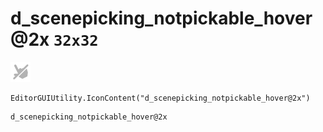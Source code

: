 # d_scenepicking_notpickable_hover@2x `32x32`
<img src="/img/d_scenepicking_notpickable_hover@2x.png" width=32 height=32>

``` CSharp
EditorGUIUtility.IconContent("d_scenepicking_notpickable_hover@2x")
```
```
d_scenepicking_notpickable_hover@2x
```
